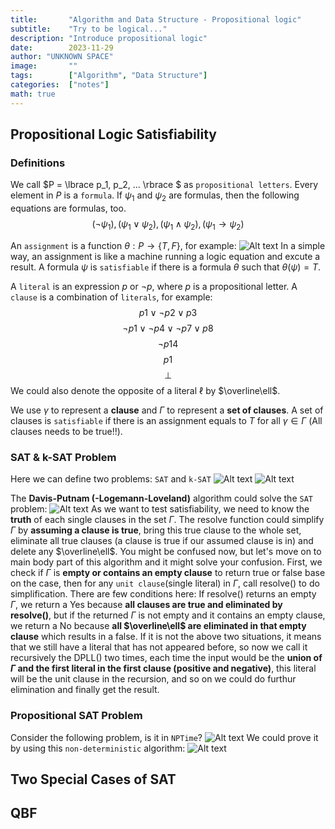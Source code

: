```yaml
---
title:       "Algorithm and Data Structure - Propositional logic"
subtitle:    "Try to be logical..."
description: "Introduce propositional logic"
date:        2023-11-29
author: "UNKNOWN SPACE"
image:       ""
tags:        ["Algorithm", "Data Structure"]
categories:  ["notes"]
math: true
---
```


## Propositional Logic Satisfiability

### Definitions
 
We call $P = \lbrace p_1, p_2, ... \rbrace $ as `propositional letters`. Every element in $P$ is a `formula`. If $\psi_1$ and $\psi_2$ are formulas, then the following equations are formulas, too.
$$(¬\psi_1), (\psi_1 ∨ \psi_2), (\psi_1 ∧ \psi_2), (\psi_1 → \psi_2)$$

An `assignment` is a function $\theta: P → \lbrace T, F\rbrace$, for example:
![Alt text](/img/propositional-logic/image.png)
In a simple way, an assignment is like a machine running a logic equation and excute a result. A formula $\psi$ is `satisfiable` if there is a formula $\theta$ such that $\theta(\psi)=T$.

A `literal` is an expression $p$ or $\neg p$, where $p$ is a propositional letter.
A `clause` is a combination of `literals`, for example:
$$p1 ∨ ¬p2 ∨ p3$$
$$¬p1 ∨ ¬p4 ∨ ¬p7 ∨ p8$$
$$¬p14$$
$$p1$$
$$⊥$$
We could also denote the opposite of a literal $\ell$ by $\overline\ell\$.

We use $\gamma$ to represent a **clause** and $\Gamma$ to represent a **set of clauses**. A set of clauses is `satisfiable` if there is an assignment equals to $T$ for all $\gamma ∈ \Gamma$ (All clauses needs to be true!!).

### SAT & k-SAT Problem
Here we can define two problems: `SAT` and `k-SAT`
![Alt text](/img/propositional-logic/image4.png)
![Alt text](/img/propositional-logic/image5.png)

The **Davis-Putnam (-Logemann-Loveland)** algorithm could solve the `SAT` problem:
![Alt text](/img/propositional-logic/image6.png)
As we want to test satisfiability, we need to know the **truth** of each single clauses in the set $\Gamma$. The resolve function could simplify $\Gamma$ by **assuming a clause is true**, bring this true clause to the whole set, eliminate all true clauses (a clause is true if our assumed clause is in) and delete any $\overline\ell\$. You might be confused now, but let's move on to main body part of this algorithm and it might solve your confusion. First, we check if $\Gamma$ is **empty or contains an empty clause** to return true or false base on the case, then for any `unit clause`(single literal) in $\Gamma$, call resolve() to do simplification. There are few conditions here: If resolve() returns an empty $\Gamma$, we return a Yes because **all clauses are true and eliminated by resolve()**, but if the returned $\Gamma$ is not empty and it contains an empty clause, we return a No because **all $\overline\ell\$ are eliminated in that empty clause** which results in a false. If it is not the above two situations, it means that we still have a literal that has not appeared before, so now we call it recursively the DPLL() two times, each time the input would be the **union of $\Gamma$ and the first literal in the first clause (positive and negative)**, this literal will be the unit clause in the recursion, and so on we could do furthur elimination and finally get the result. 

### Propositional SAT Problem

Consider the following problem, is it in `NPTime`?
![Alt text](/img/propositional-logic/image2.png)
We could prove it by using this `non-deterministic` algorithm:
![Alt text](/img/propositional-logic/image3.png)
## Two Special Cases of SAT

## QBF